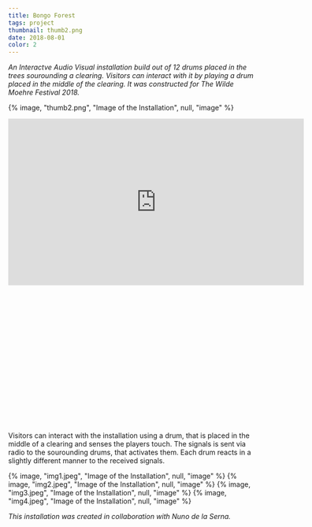 ```yaml
---
title: Bongo Forest
tags: project
thumbnail: thumb2.png
date: 2018-08-01
color: 2
---
```

*An Interactve Audio Visual installation build out of 12 drums placed in the trees sourounding a clearing. Visitors can interact with it by playing a drum placed in the middle of the clearing. It was constructed for The Wilde Moehre Festival 2018.*

<span class="more"></span>

{% image, "thumb2.png", "Image of the Installation", null, "image" %}

<div class="iframe-with-asp" style="padding-bottom: 56%;">
  <iframe src="http://player.vimeo.com/video/286836628?byline=0&color=ff9933" width="600" height="338" frameborder="0" webkitallowfullscreen="" mozallowfullscreen="" allowfullscreen=""></iframe>
</div>

Visitors can interact with the installation using a drum, that is placed in the middle of a clearing and senses the players touch. The signals is sent via radio to the sourounding drums, that activates them. Each drum reacts in a slightly different manner to the received signals. 

<div class="gallery">
{% image, "img1.jpeg", "Image of the Installation", null, "image" %}
{% image, "img2.jpeg", "Image of the Installation", null, "image" %}
{% image, "img3.jpeg", "Image of the Installation", null, "image" %}
{% image, "img4.jpeg", "Image of the Installation", null, "image" %}
</div>

*This installation was created in collaboration with Nuno de la Serna.*